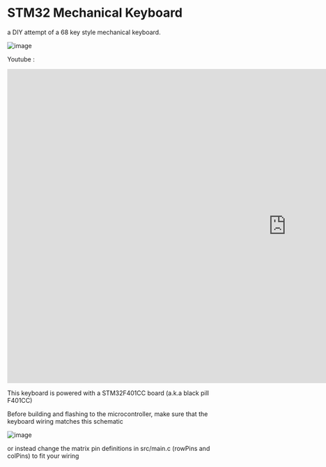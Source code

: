 # STM32 Mechanical Keyboard

a DIY attempt of a 68 key style mechanical keyboard.

![image](https://user-images.githubusercontent.com/103286009/171072225-c393b0a1-e99a-41db-9dae-a7502b0eaaeb.png)

Youtube :
<iframe width="1280" height="720" src="https://www.youtube.com/embed/smThnvXJ02c" title="YouTube video player" frameborder="0" allow="accelerometer; autoplay; clipboard-write; encrypted-media; gyroscope; picture-in-picture" allowfullscreen></iframe>

This keyboard is powered with a STM32F401CC board (a.k.a black pill F401CC)

Before building and flashing to the microcontroller, make sure that the keyboard wiring matches this schematic

![image](https://user-images.githubusercontent.com/103286009/171072490-12b0d3a3-1370-45db-9883-a4ab201bd165.png)

or instead change the matrix pin definitions in src/main.c (rowPins and colPins) to fit your wiring

